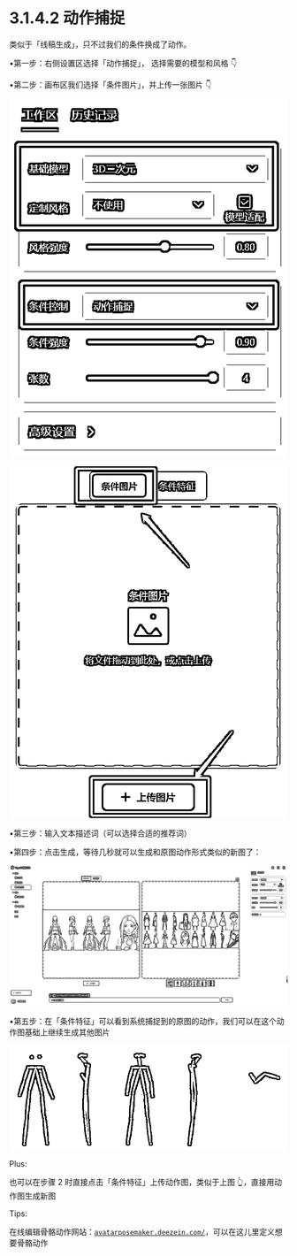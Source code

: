 # 3.1.4.2 动作捕捉

类似于「线稿生成」，只不过我们的条件换成了动作。

•第一步：右侧设置区选择「动作捕捉」， 选择需要的模型和风格 👇

•第二步：画布区我们选择「条件图片」，并上传一张图片 👇

![](img/cbbc244ad81eb9c4cde3c3ff87971650.png)

![](img/a2d92765f388b79a4d9c915275171e1a.png)

•第三步：输入文本描述词（可以选择合适的推荐词）

•第四步：点击生成，等待几秒就可以生成和原图动作形式类似的新图了：

![](img/742ac271553b7dc8f2d0893b139a134b.png)

•第五步：在「条件特征」可以看到系统捕捉到的原图的动作，我们可以在这个动作图基础上继续生成其他图片

![](img/49f26f10a50935cd23510e18f39ad579.png)

Plus:

也可以在步骤 2 时直接点击「条件特征」上传动作图，类似于上图 👆，直接用动作图生成新图

Tips:

在线编辑骨骼动作网站：[`avatarposemaker.deezein.com/`](https://avatarposemaker.deezein.com/)，可以在这儿里定义想要骨骼动作